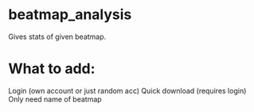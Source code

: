 # beatmap_analysis


Gives stats of given beatmap.

# What to add:
  Login (own account or just random acc)
  Quick download (requires login)
  Only need name of beatmap
